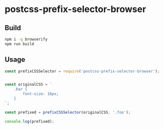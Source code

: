 # postcss-prefix-selector-browser

## Build
```bash
npm i -g browserify
npm run build
```

## Usage
```js
const prefixCSSSelector = require('postcss-prefix-selector-browser');


const originalCSS = `
    .bar {
        font-size: 16px;
    }
`;

const prefixed = prefixCSSSelector(originalCSS, '.foo');

console.log(prefixed);

```

